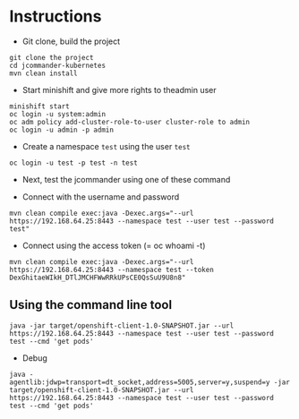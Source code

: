 # Instructions

* Git clone, build the project
```
git clone the project
cd jcommander-kubernetes
mvn clean install
```

* Start minishift and give more rights to theadmin user
```
minishift start
oc login -u system:admin
oc adm policy add-cluster-role-to-user cluster-role to admin
oc login -u admin -p admin 
```

* Create a namespace `test` using the user `test`
```
oc login -u test -p test -n test
```

* Next, test the jcommander using one of these command 

* Connect with the username and password
```
mvn clean compile exec:java -Dexec.args="--url https://192.168.64.25:8443 --namespace test --user test --password test"
``` 
* Connect using the access token (= oc whoami -t)
``` 
mvn clean compile exec:java -Dexec.args="--url https://192.168.64.25:8443 --namespace test --token DexGhitaeWIkH_DTlJMCHFWwRRkUPsCE0QsSuU9U8n8"
```

## Using the command line tool
```
java -jar target/openshift-client-1.0-SNAPSHOT.jar --url https://192.168.64.25:8443 --namespace test --user test --password test --cmd 'get pods' 
```

* Debug
```
java -agentlib:jdwp=transport=dt_socket,address=5005,server=y,suspend=y -jar target/openshift-client-1.0-SNAPSHOT.jar --url https://192.168.64.25:8443 --namespace test --user test --password test --cmd 'get pods'
```


